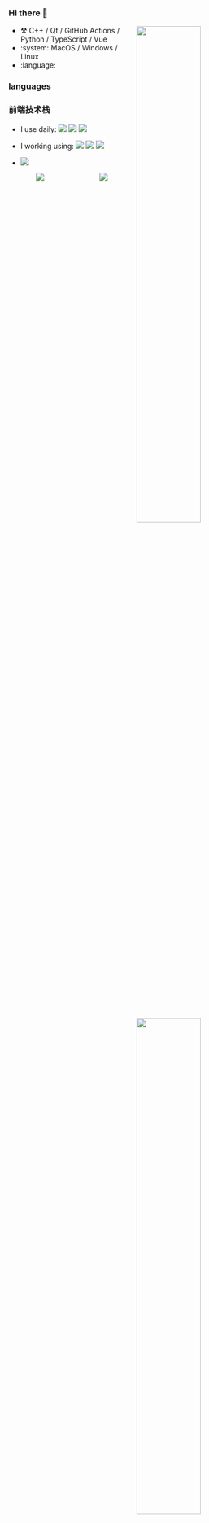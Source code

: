 ### Hi there 👋

<!--
**appleAngels/appleAngels** is a ✨ _special_ ✨ repository because its `README.md` (this file) appears on your GitHub profile.

Here are some ideas to get you started:

- 🔭 I’m currently working on ...
- 🌱 I’m currently learning ...
- 👯 I’m looking to collaborate on ...
- 🤔 I’m looking for help with ...
- 💬 Ask me about ...
- 📫 How to reach me: ...
- 😄 Pronouns: ...
- ⚡ Fun fact: ...
-->

<!-- ![](https://github-readme-stats.vercel.app/api?username=appleAngels) -->

[<img align="right" width="50%" src="https://github-readme-stats.vercel.app/api?username=appleAngels&theme=dark&show_icons=true">](https://metrics.lecoq.io/appleAngels#gh-dark-mode-only)
[<img align="right" width="50%" src="https://github-readme-stats.vercel.app/api?username=appleAngels&show_icons=true">](https://metrics.lecoq.io/appleAngels#gh-light-mode-only)



-   :hammer_and_pick: C++ / Qt / GitHub Actions / Python / TypeScript / Vue
-   :system: MacOS / Windows / Linux
-   :language: 



### languages




### 前端技术栈
- I use daily: <span > <img src="https://img.shields.io/badge/-JavaScript-oringe?style=flat-square&logo=javascript" /> <img src="https://img.shields.io/badge/-HTML5-E34F26?style=flat-square&logo=html5&logoColor=white" /> <img src="https://img.shields.io/badge/-CSS3-1572B6?style=flat-square&logo=css3" />  </span>

- I working using: <span > <img src="https://img.shields.io/badge/-React-oringe?style=flat-square&logo=React" /> <img src="https://img.shields.io/badge/-Vue-E34F26?style=flat-square&logo=vue&logoColor=white" /> <img src="https://img.shields.io/badge/-ElementUI-1572B6?style=flat-square&logo=ElementUI" />  </span>

- <div align=""> <img src="https://visitor-badge.glitch.me/badge?page_id=appleAngels" /> </div>



<div align="" style="display: flex;justify-content: space-around;"> <img src="https://activity-graph.herokuapp.com/graph?username=appleAngels&theme=xcode" /> <img src="https://github-readme-stats.vercel.app/api/top-langs/?username=appleAngels&hide_title=true&hide_border=true&layout=compact&langs_count=6&text_color=000&icon_color=fff&bg_color=0,52fa5a,4dfcff,c64dff&theme=graywhite" /> </div>
